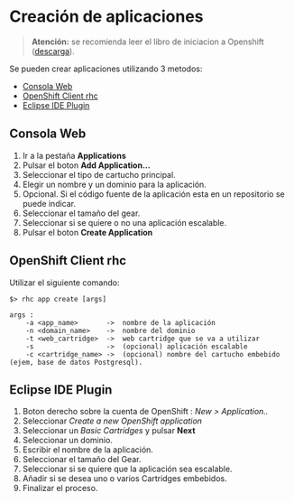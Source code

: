 # Creación de aplicaciones

> **Atención:** se recomienda leer el libro de iniciacion a Openshift ([descarga](https://www.openshift.com/promotions/ebook)).

Se pueden crear aplicaciones utilizando 3 metodos:
* [Consola Web](#consola-web)
* [OpenShift Client rhc](#openshift-client-rhc)
* [Eclipse IDE Plugin](#eclipse-ide-plugin)

## Consola Web

1. Ir a la pestaña **Applications**
2. Pulsar el boton **Add Application...**
3. Seleccionar el tipo de cartucho principal.
4. Elegir un nombre y un dominio para la aplicación.
5. Opcional. Si el código fuente de la aplicación esta en un repositorio se puede indicar.
6. Seleccionar el tamaño del gear.
7. Seleccionar si se quiere o no una aplicación escalable.
8. Pulsar el boton **Create Application**

## OpenShift Client rhc

Utilizar el siguiente comando:

    $> rhc app create [args]
    
    args :
        -a <app_name>       ->  nombre de la aplicación
        -n <domain_name>    ->  nombre del dominio
        -t <web_cartridge>  ->  web cartridge que se va a utilizar
        -s                  ->  (opcional) aplicación escalable
        -c <cartridge_name> ->  (opcional) nombre del cartucho embebido (ejem, base de datos Postgresql).

## Eclipse IDE Plugin

1. Boton derecho sobre la cuenta de OpenShift : _New > Application.._
2. Seleccionar _Create a new OpenShift application_
3. Seleccionar un _Basic Cartridges_ y pulsar **Next**
4. Seleccionar un dominio.
5. Escribir el nombre de la aplicación.
6. Seleccionar el tamaño del Gear.
7. Seleccionar si se quiere que la aplicación sea escalable.
8. Añadir si se desea uno o varios Cartridges embebidos.
9. Finalizar el proceso.


